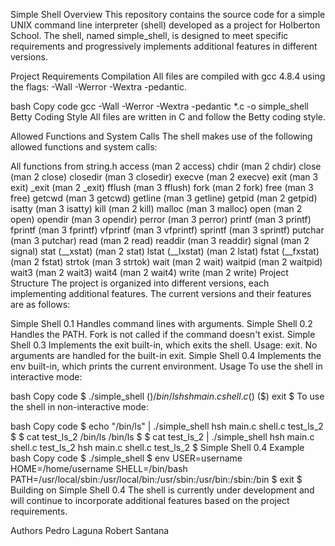 Simple Shell
Overview
This repository contains the source code for a simple UNIX command line interpreter (shell) developed as a project for Holberton School. The shell, named simple_shell, is designed to meet specific requirements and progressively implements additional features in different versions.

Project Requirements
Compilation
All files are compiled with gcc 4.8.4 using the flags: -Wall -Werror -Wextra -pedantic.

bash
Copy code
gcc -Wall -Werror -Wextra -pedantic *.c -o simple_shell
Betty Coding Style
All files are written in C and follow the Betty coding style.

Allowed Functions and System Calls
The shell makes use of the following allowed functions and system calls:

All functions from string.h
access (man 2 access)
chdir (man 2 chdir)
close (man 2 close)
closedir (man 3 closedir)
execve (man 2 execve)
exit (man 3 exit)
_exit (man 2 _exit)
fflush (man 3 fflush)
fork (man 2 fork)
free (man 3 free)
getcwd (man 3 getcwd)
getline (man 3 getline)
getpid (man 2 getpid)
isatty (man 3 isatty)
kill (man 2 kill)
malloc (man 3 malloc)
open (man 2 open)
opendir (man 3 opendir)
perror (man 3 perror)
printf (man 3 printf)
fprintf (man 3 fprintf)
vfprintf (man 3 vfprintf)
sprintf (man 3 sprintf)
putchar (man 3 putchar)
read (man 2 read)
readdir (man 3 readdir)
signal (man 2 signal)
stat (__xstat) (man 2 stat)
lstat (__lxstat) (man 2 lstat)
fstat (__fxstat) (man 2 fstat)
strtok (man 3 strtok)
wait (man 2 wait)
waitpid (man 2 waitpid)
wait3 (man 2 wait3)
wait4 (man 2 wait4)
write (man 2 write)
Project Structure
The project is organized into different versions, each implementing additional features. The current versions and their features are as follows:

Simple Shell 0.1
Handles command lines with arguments.
Simple Shell 0.2
Handles the PATH.
Fork is not called if the command doesn't exist.
Simple Shell 0.3
Implements the exit built-in, which exits the shell.
Usage: exit. No arguments are handled for the built-in exit.
Simple Shell 0.4
Implements the env built-in, which prints the current environment.
Usage
To use the shell in interactive mode:

bash
Copy code
$ ./simple_shell
($) /bin/ls
hsh main.c shell.c
($)
($) exit
$
To use the shell in non-interactive mode:

bash
Copy code
$ echo "/bin/ls" | ./simple_shell
hsh main.c shell.c test_ls_2
$
$ cat test_ls_2
/bin/ls
/bin/ls
$
$ cat test_ls_2 | ./simple_shell
hsh main.c shell.c test_ls_2
hsh main.c shell.c test_ls_2
$
Simple Shell 0.4 Example
bash
Copy code
$ ./simple_shell
$ env
USER=username
HOME=/home/username
SHELL=/bin/bash
PATH=/usr/local/sbin:/usr/local/bin:/usr/sbin:/usr/bin:/sbin:/bin
$ exit
$
Building on Simple Shell 0.4
The shell is currently under development and will continue to incorporate additional features based on the project requirements.

Authors
Pedro Laguna
Robert Santana
